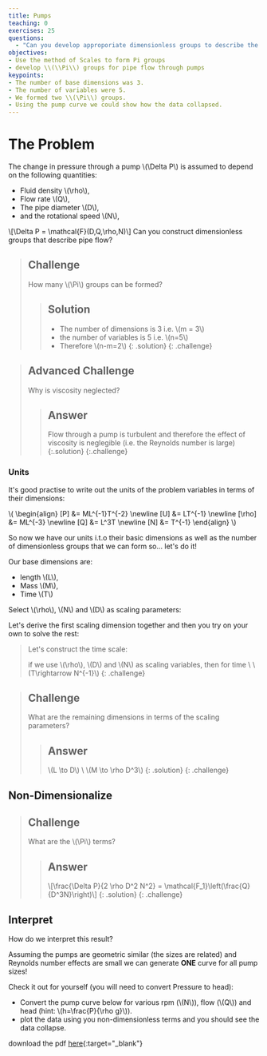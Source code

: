 ```yaml
---
title: Pumps
teaching: 0
exercises: 25
questions:
  - "Can you develop approporiate dimensionless groups to describe the flow of water through a pump?  "
objectives:
- Use the method of Scales to form Pi groups
- develop \\(\\Pi\\) groups for pipe flow through pumps
keypoints: 
- The number of base dimensions was 3.
- The number of variables were 5.
- We formed two \\(\Pi\\) groups.
- Using the pump curve we could show how the data collapsed.
---
```


# The Problem
The change in pressure through a pump \\(\Delta P\\) is assumed to depend on the following quantities:
- Fluid density \\(\rho\\),
- Flow rate \\(Q\\),
- The pipe diameter \\(D\\),
- and the rotational speed \\(N\\),

\\[\Delta P = \mathcal{F}(D,Q,\rho,N)\\]
Can you construct dimensionless groups that describe pipe flow?

>## Challenge
> How many \\(\\Pi\\) groups can be formed?
> > ## Solution
> > - The number of dimensions is 3 i.e. \\(m = 3\\)
> > - the number of variables is 5 i.e. \\(n=5\\)
> > - Therefore \\(n-m=2\\)
> {: .solution}
{: .challenge}

>## Advanced Challenge
> Why is viscosity neglected?
> > ## Answer
> > Flow through a pump is turbulent and therefore the effect of viscosity is neglegible (i.e. the Reynolds number is large)
>{:.solution}
{:.challenge}

### Units
It's good practise to write out the units of the problem variables in terms of their dimensions:

\\(
  \\begin{align}
  [P] &= ML^{-1}T^{-2} \newline
  [U] &= LT^{-1} \newline
  [\rho] &= ML^{-3} \newline
  [Q] &= L^3T \newline
  [N] &= T^{-1}
  \\end{align}
\\)

So now we have our units i.t.o their basic dimensions as well as the number of dimensionless groups that we can form so... let's do it!

Our base dimensions are:
- length \\(L\\),
- Mass \\(M\\),
- Time \\(T\\)

Select \\(\rho\\), \\(N\\) and \\(D\\) as scaling parameters:

Let's derive the first scaling dimension together and then you try on your own to solve the rest:

>
>Let's construct the time scale:
>
>if we use \\(\\rho\\), \\(D\\) and \\(N\\) as scaling variables, then for time \\
> \\(T\\rightarrow N^{-1}\\)
{: .challenge}

>## Challenge
>What are the remaining dimensions in terms of the scaling parameters?
> > ## Answer
> > \\(L \\to D\\) \\
> > \\(M \\to \\rho D^3\\)
>{: .solution}
{: .challenge}

## Non-Dimensionalize

>## Challenge
> What are the \\(\Pi\\) terms?
> > ## Answer
> > \\[\frac{\Delta P}{2 \rho D^2 N^2} = \mathcal{F_1}\left(\frac{Q}{D^3N}\right)\\]
>{: .solution}
{: .challenge} 

## Interpret

How do we interpret this result?

Assuming the pumps are geometric similar (the sizes are related) and Reynolds number effects are small we can generate **ONE** curve for all pump sizes!

Check it out for yourself (you will need to convert Pressure to head):

- Convert the pump curve below for various rpm (\\(N\\)), flow (\\(Q\\)) and head (hint: \\(h=\frac{P}{\rho g}\\)). 
- plot the data using you non-dimensionless terms and you should see the data collapse.

download the pdf [here](https://drive.google.com/file/d/1WGw2qPTvnDWAYuBMNISpr94aUzjWa8qP/view?usp=sharing){:target="_blank"}

